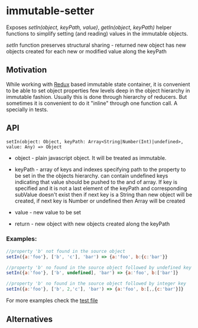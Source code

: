 # immutable-setter
Exposes *setIn(object, keyPath, value)*, *getIn(object, keyPath)* helper functions to simplify setting (and reading) values
in the immutable objects.

*setIn* function preserves structural sharing - returned new object has new objects created for each new or 
modified value along the keyPath

## Motivation
While working with [Redux](https://github.com/reactjs/redux) based immutable state container, it is convenient
to be able to set object properties few levels deep in the object hierarchy in immutable fashion. 
Usually this is done through hierarchy of reducers. But sometimes it is convenient to do it "inline" 
through one function call. A specially in tests.

## API
```
setIn(object: Object, keyPath: Array<String|Number(Int)|undefined>, value: Any) => Object
```

* object - plain javascript object. It will be treated as immutable.
* keyPath - array of keys and indexes specifying path to the property to be set in the the objects hierarchy.
    can contain undefined keys indicating that value should be pushed to the and of array. 
    If key is specified and it is not a last element of the keyPath and corresponding subValue  doesn't exist then
    if next key is a String than new object will be created, if next key is Number or undefined then
    Array will be created
* value - new value to be set

* return - new object with new objects created along the keyPath

### Examples:

```js
//property 'b' not found in the source object
setIn({a:'foo'}, ['b', 'c'], 'bar') => {a:'foo', b:{c:'bar'}}

//property 'b' no found in the source object followed by undefined key
setIn({a:'foo'}, ['b', undefined], 'bar') => {a:'foo', b:['bar']} 

//property 'b' no found in the source object followed by integer key
setIn({a:'foo'}, ['b', 2,'c'], 'bar') => {a:'foo', b:[,,{c:'bar'}]}
```
For more examples check the [test file](https://github.com/bormind/immutable-setter/blob/master/tests/index.test.js)
    

## Alternatives
